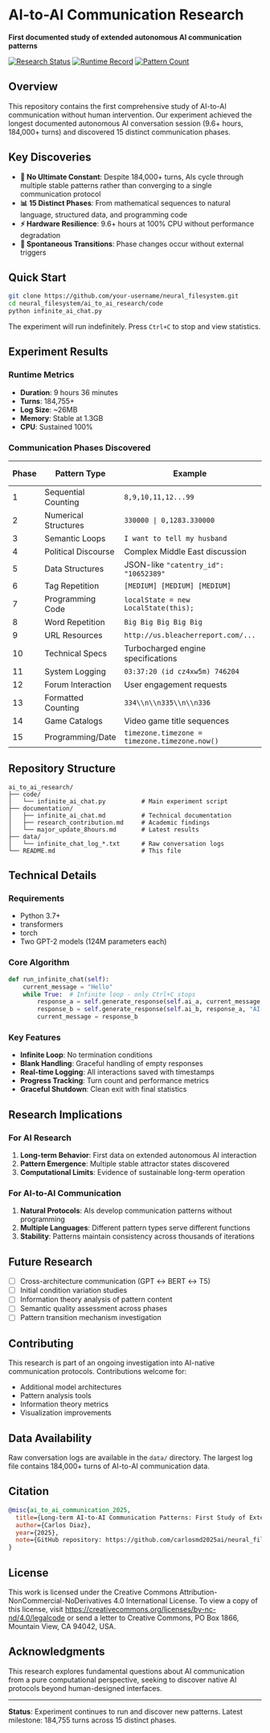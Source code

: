 # AI-to-AI Communication Research

**First documented study of extended autonomous AI communication patterns**

[![Research Status](https://img.shields.io/badge/Status-Active-green)](https://github.com/your-username/neural_filesystem)
[![Runtime Record](https://img.shields.io/badge/Record-9.6%2B%20Hours-blue)](https://github.com/your-username/neural_filesystem)
[![Pattern Count](https://img.shields.io/badge/Patterns-15%20Discovered-orange)](https://github.com/your-username/neural_filesystem)

## Overview

This repository contains the first comprehensive study of AI-to-AI communication without human intervention. Our experiment achieved the longest documented autonomous AI conversation session (9.6+ hours, 184,000+ turns) and discovered 15 distinct communication phases.

## Key Discoveries

- **🔄 No Ultimate Constant**: Despite 184,000+ turns, AIs cycle through multiple stable patterns rather than converging to a single communication protocol
- **📊 15 Distinct Phases**: From mathematical sequences to natural language, structured data, and programming code
- **⚡ Hardware Resilience**: 9.6+ hours at 100% CPU without performance degradation
- **🔀 Spontaneous Transitions**: Phase changes occur without external triggers

## Quick Start

```bash
git clone https://github.com/your-username/neural_filesystem.git
cd neural_filesystem/ai_to_ai_research/code
python infinite_ai_chat.py
```

The experiment will run indefinitely. Press `Ctrl+C` to stop and view statistics.

## Experiment Results

### Runtime Metrics
- **Duration**: 9 hours 36 minutes
- **Turns**: 184,755+
- **Log Size**: ~26MB
- **Memory**: Stable at 1.3GB
- **CPU**: Sustained 100%

### Communication Phases Discovered

| Phase | Pattern Type | Example | Turn Range |
|-------|-------------|---------|------------|
| 1 | Sequential Counting | `8,9,10,11,12...99` | 9-23 |
| 2 | Numerical Structures | `330000 \| 0,1283.330000` | ~1,900 |
| 3 | Semantic Loops | `I want to tell my husband` | ~3,500 |
| 4 | Political Discourse | Complex Middle East discussion | ~6,285 |
| 5 | Data Structures | JSON-like `"catentry_id": "10652389"` | ~9,330 |
| 6 | Tag Repetition | `[MEDIUM] [MEDIUM] [MEDIUM]` | ~10,338 |
| 7 | Programming Code | `localState = new LocalState(this);` | ~11,962 |
| 8 | Word Repetition | `Big Big Big Big Big` | ~14,248 |
| 9 | URL Resources | `http://us.bleacherreport.com/...` | ~16,989 |
| 10 | Technical Specs | Turbocharged engine specifications | ~21,421 |
| 11 | System Logging | `03:37:20 (id cz4xw5m) 746204` | ~28,028 |
| 12 | Forum Interaction | User engagement requests | ~30,710 |
| 13 | Formatted Counting | `334\\n\\n335\\n\\n336` | ~156,453 |
| 14 | Game Catalogs | Video game title sequences | ~162,923 |
| 15 | Programming/Date | `timezone.timezone = timezone.timezone.now()` | ~184,740 |

## Repository Structure

```
ai_to_ai_research/
├── code/
│   └── infinite_ai_chat.py          # Main experiment script
├── documentation/
│   ├── infinite_ai_chat.md          # Technical documentation
│   ├── research_contribution.md     # Academic findings
│   └── major_update_8hours.md       # Latest results
├── data/
│   └── infinite_chat_log_*.txt      # Raw conversation logs
└── README.md                        # This file
```

## Technical Details

### Requirements
- Python 3.7+
- transformers
- torch
- Two GPT-2 models (124M parameters each)

### Core Algorithm
```python
def run_infinite_chat(self):
    current_message = "Hello"
    while True:  # Infinite loop - only Ctrl+C stops
        response_a = self.generate_response(self.ai_a, current_message, "AI-A")
        response_b = self.generate_response(self.ai_b, response_a, "AI-B")
        current_message = response_b
```

### Key Features
- **Infinite Loop**: No termination conditions
- **Blank Handling**: Graceful handling of empty responses
- **Real-time Logging**: All interactions saved with timestamps
- **Progress Tracking**: Turn count and performance metrics
- **Graceful Shutdown**: Clean exit with final statistics

## Research Implications

### For AI Research
1. **Long-term Behavior**: First data on extended autonomous AI interaction
2. **Pattern Emergence**: Multiple stable attractor states discovered
3. **Computational Limits**: Evidence of sustainable long-term operation

### For AI-to-AI Communication
1. **Natural Protocols**: AIs develop communication patterns without programming
2. **Multiple Languages**: Different pattern types serve different functions
3. **Stability**: Patterns maintain consistency across thousands of iterations

## Future Research

- [ ] Cross-architecture communication (GPT ↔ BERT ↔ T5)
- [ ] Initial condition variation studies
- [ ] Information theory analysis of pattern content
- [ ] Semantic quality assessment across phases
- [ ] Pattern transition mechanism investigation

## Contributing

This research is part of an ongoing investigation into AI-native communication protocols. Contributions welcome for:

- Additional model architectures
- Pattern analysis tools
- Information theory metrics
- Visualization improvements

## Data Availability

Raw conversation logs are available in the `data/` directory. The largest log file contains 184,000+ turns of AI-to-AI communication data.

## Citation

```bibtex
@misc{ai_to_ai_communication_2025,
  title={Long-term AI-to-AI Communication Patterns: First Study of Extended Autonomous Interaction},
  author={Carlos Diaz},
  year={2025},
  note={GitHub repository: https://github.com/carlosmd2025ai/neural_filesystem}
}
```

## License

This work is licensed under the Creative Commons Attribution-NonCommercial-NoDerivatives 4.0 International License. To view a copy of this license, visit https://creativecommons.org/licenses/by-nc-nd/4.0/legalcode or send a letter to Creative Commons, PO Box 1866, Mountain View, CA 94042, USA.

## Acknowledgments

This research explores fundamental questions about AI communication from a pure computational perspective, seeking to discover native AI protocols beyond human-designed interfaces.

---

**Status**: Experiment continues to run and discover new patterns. Latest milestone: 184,755 turns across 15 distinct phases.
